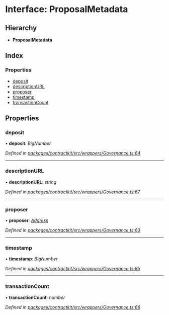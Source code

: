 # Interface: ProposalMetadata

## Hierarchy

* **ProposalMetadata**

## Index

### Properties

* [deposit](_contractkit_src_wrappers_governance_.proposalmetadata.md#deposit)
* [descriptionURL](_contractkit_src_wrappers_governance_.proposalmetadata.md#descriptionurl)
* [proposer](_contractkit_src_wrappers_governance_.proposalmetadata.md#proposer)
* [timestamp](_contractkit_src_wrappers_governance_.proposalmetadata.md#timestamp)
* [transactionCount](_contractkit_src_wrappers_governance_.proposalmetadata.md#transactioncount)

## Properties

###  deposit

• **deposit**: *BigNumber*

*Defined in [packages/contractkit/src/wrappers/Governance.ts:64](https://github.com/celo-org/celo-monorepo/blob/master/packages/contractkit/src/wrappers/Governance.ts#L64)*

___

###  descriptionURL

• **descriptionURL**: *string*

*Defined in [packages/contractkit/src/wrappers/Governance.ts:67](https://github.com/celo-org/celo-monorepo/blob/master/packages/contractkit/src/wrappers/Governance.ts#L67)*

___

###  proposer

• **proposer**: *[Address](../modules/_contractkit_src_base_.md#address)*

*Defined in [packages/contractkit/src/wrappers/Governance.ts:63](https://github.com/celo-org/celo-monorepo/blob/master/packages/contractkit/src/wrappers/Governance.ts#L63)*

___

###  timestamp

• **timestamp**: *BigNumber*

*Defined in [packages/contractkit/src/wrappers/Governance.ts:65](https://github.com/celo-org/celo-monorepo/blob/master/packages/contractkit/src/wrappers/Governance.ts#L65)*

___

###  transactionCount

• **transactionCount**: *number*

*Defined in [packages/contractkit/src/wrappers/Governance.ts:66](https://github.com/celo-org/celo-monorepo/blob/master/packages/contractkit/src/wrappers/Governance.ts#L66)*
